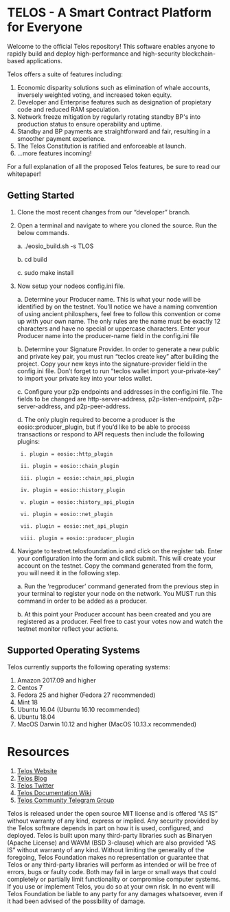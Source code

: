 # TELOS - A Smart Contract Platform for Everyone

Welcome to the official Telos repository! This software enables anyone to rapidly build and deploy high-performance and high-security blockchain-based applications.

Telos offers a suite of features including:

1. Economic disparity solutions such as elimination of whale accounts, inversely weighted voting, and increased token equity.
2. Developer and Enterprise features such as designation of propietary code and reduced RAM speculation.
3. Network freeze mitigation by regularly rotating standby BP's into production status to ensure operability and uptime.
4. Standby and BP payments are straightforward and fair, resulting in a smoother payment experience.
5. The Telos Constitution is ratified and enforceable at launch.
6. ...more features incoming!

For a full explanation of all the proposed Telos features, be sure to read our whitepaper!

## Getting Started

1. Clone the most recent changes from our “developer” branch.

2. Open a terminal and navigate to where you cloned the source. Run the below commands.

    a. ./eosio_build.sh -s TLOS

    b. cd build

    c. sudo make install

3. Now setup your nodeos config.ini file.

    a. Determine your Producer name. This is what your node will be identified by on the testnet. You’ll notice we have a naming convention of using ancient philosphers, feel free to follow this convention or come up with your own name. The only rules are the name must be exactly 12 characters and have no special or uppercase characters. Enter your Producer name into the producer-name field in the config.ini file

    b. Determine your Signature Provider. In order to generate a new public and private key pair, you must run “teclos create key” after building the project. Copy your new keys into the signature-provider field in the config.ini file. Don’t forget to run “teclos wallet import your-private-key” to import your private key into your telos wallet.

    c. Configure your p2p endpoints and addresses in the config.ini file. The fields to be changed are http-server-address, p2p-listen-endpoint, p2p-server-address, and p2p-peer-address.

    d. The only plugin required to become a producer is the eosio::producer_plugin, but if you’d like to be able to process transactions or respond to API requests then include the following plugins:

        i. plugin = eosio::http_plugin

        ii. plugin = eosio::chain_plugin

        iii. plugin = eosio::chain_api_plugin

        iv. plugin = eosio::history_plugin

        v. plugin = eosio::history_api_plugin

        vi. plugin = eosio::net_plugin

        vii. plugin = eosio::net_api_plugin

        viii. plugin = eosio::producer_plugin

4. Navigate to testnet.telosfoundation.io and click on the register tab. Enter your configuration into the form and click submit. This will create your account on the testnet. Copy the command generated from the form, you will need it in the following step.

    a. Run the ‘regproducer’ command generated from the previous step in your terminal to register your node on the network. You MUST run this command in order to be added as a producer.

    b. At this point your Producer account has been created and you are registered as a producer. Feel free to cast your votes now and watch the testnet monitor reflect your actions.



## Supported Operating Systems
Telos currently supports the following operating systems:  
1. Amazon 2017.09 and higher
2. Centos 7
3. Fedora 25 and higher (Fedora 27 recommended)
4. Mint 18
5. Ubuntu 16.04 (Ubuntu 16.10 recommended)
6. Ubuntu 18.04
7. MacOS Darwin 10.12 and higher (MacOS 10.13.x recommended)

# Resources
1. [Telos Website](https://telosfoundation.io)
2. [Telos Blog](https://medium.com/@teloslogical)
3. [Telos Twitter](https://twitter.com/HelloTelos)
4. [Telos Documentation Wiki](https://github.com/Telos-Foundation/telos/wiki)
5. [Telos Community Telegram Group](https://t.me/TheTelosFoundation)

Telos is released under the open source MIT license and is offered “AS IS” without warranty of any kind, express or implied. Any security provided by the Telos software depends in part on how it is used, configured, and deployed. Telos is built upon many third-party libraries such as Binaryen (Apache License) and WAVM (BSD 3-clause) which are also provided “AS IS” without warranty of any kind. Without limiting the generality of the foregoing, Telos Foundation makes no representation or guarantee that Telos or any third-party libraries will perform as intended or will be free of errors, bugs or faulty code. Both may fail in large or small ways that could completely or partially limit functionality or compromise computer systems. If you use or implement Telos, you do so at your own risk. In no event will Telos Foundation be liable to any party for any damages whatsoever, even if it had been advised of the possibility of damage.